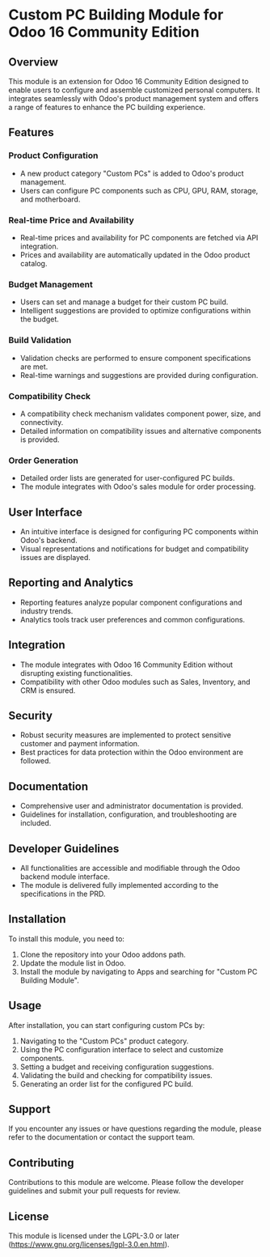 # Custom PC Building Module for Odoo 16 Community Edition

## Overview

This module is an extension for Odoo 16 Community Edition designed to enable users to configure and assemble customized personal computers. It integrates seamlessly with Odoo's product management system and offers a range of features to enhance the PC building experience.

## Features

### Product Configuration
- A new product category "Custom PCs" is added to Odoo's product management.
- Users can configure PC components such as CPU, GPU, RAM, storage, and motherboard.

### Real-time Price and Availability
- Real-time prices and availability for PC components are fetched via API integration.
- Prices and availability are automatically updated in the Odoo product catalog.

### Budget Management
- Users can set and manage a budget for their custom PC build.
- Intelligent suggestions are provided to optimize configurations within the budget.

### Build Validation
- Validation checks are performed to ensure component specifications are met.
- Real-time warnings and suggestions are provided during configuration.

### Compatibility Check
- A compatibility check mechanism validates component power, size, and connectivity.
- Detailed information on compatibility issues and alternative components is provided.

### Order Generation
- Detailed order lists are generated for user-configured PC builds.
- The module integrates with Odoo's sales module for order processing.

## User Interface
- An intuitive interface is designed for configuring PC components within Odoo's backend.
- Visual representations and notifications for budget and compatibility issues are displayed.

## Reporting and Analytics
- Reporting features analyze popular component configurations and industry trends.
- Analytics tools track user preferences and common configurations.

## Integration
- The module integrates with Odoo 16 Community Edition without disrupting existing functionalities.
- Compatibility with other Odoo modules such as Sales, Inventory, and CRM is ensured.

## Security
- Robust security measures are implemented to protect sensitive customer and payment information.
- Best practices for data protection within the Odoo environment are followed.

## Documentation
- Comprehensive user and administrator documentation is provided.
- Guidelines for installation, configuration, and troubleshooting are included.

## Developer Guidelines
- All functionalities are accessible and modifiable through the Odoo backend module interface.
- The module is delivered fully implemented according to the specifications in the PRD.

## Installation

To install this module, you need to:

1. Clone the repository into your Odoo addons path.
2. Update the module list in Odoo.
3. Install the module by navigating to Apps and searching for "Custom PC Building Module".

## Usage

After installation, you can start configuring custom PCs by:

1. Navigating to the "Custom PCs" product category.
2. Using the PC configuration interface to select and customize components.
3. Setting a budget and receiving configuration suggestions.
4. Validating the build and checking for compatibility issues.
5. Generating an order list for the configured PC build.

## Support

If you encounter any issues or have questions regarding the module, please refer to the documentation or contact the support team.

## Contributing

Contributions to this module are welcome. Please follow the developer guidelines and submit your pull requests for review.

## License

This module is licensed under the LGPL-3.0 or later (https://www.gnu.org/licenses/lgpl-3.0.en.html).